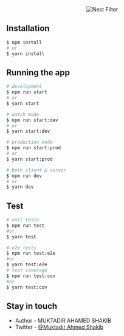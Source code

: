 <p align="center">
  <img src="https://i.ibb.co/FgPGL1K/nest-FIlter.png" alt="Nest Filter" />
</p>

## Installation

```bash
$ npm install
# or
$ yarn install
```

## Running the app

```bash
# development
$ npm run start
# or
$ yarn start

# watch mode
$ npm run start:dev
# or
$ yarn start:dev

# production mode
$ npm run start:prod
# or
$ yarn start:prod

# both client & server
$ npm run dev
# or
$ yarn dev
```

## Test

```bash
# unit tests
$ npm run test
#or
$ yarn test

# e2e tests
$ npm run test:e2e
#or
$ yarn test:e2e
# test coverage
$ npm run test:cov
#or
$ yarn test:cov
```

## Stay in touch

- Author - MUKTADIR AHAMED SHAKIB
- Twitter - [@Muktadir Ahmed Shakib](https://twitter.com/muktadir_shakib)
